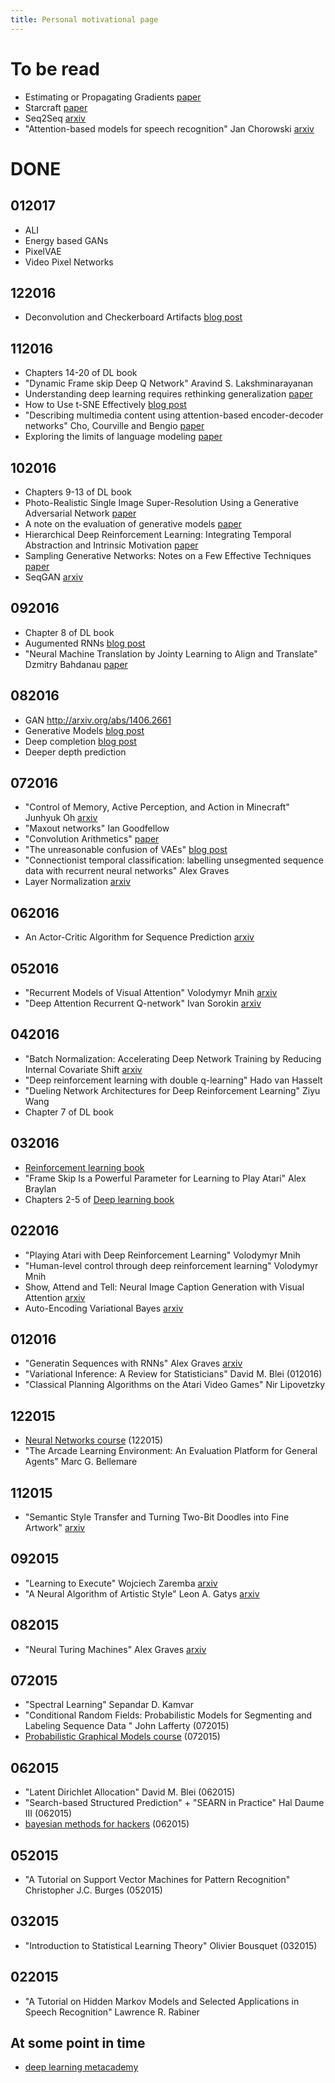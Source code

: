```yaml
---
title: Personal motivational page
---
```

# To be read
- Estimating or Propagating Gradients [paper](https://arxiv.org/pdf/1308.3432.pdf)
- Starcraft [paper](http://arxiv.org/abs/1609.02993)
- Seq2Seq [arxiv](http://arxiv.org/pdf/1409.3215.pdf)
- "Attention-based models for speech recognition" Jan Chorowski [arxiv](http://arxiv.org/pdf/1506.07503v1.pdf)

# DONE

## 012017
- ALI
- Energy based GANs
- PixelVAE
- Video Pixel Networks


## 122016
- Deconvolution and Checkerboard Artifacts [blog post](http://distill.pub/2016/deconv-checkerboard/)

## 112016
- Chapters 14-20 of DL book
- "Dynamic Frame skip Deep Q Network" Aravind S. Lakshminarayanan
- Understanding deep learning requires rethinking generalization [paper](https://128.84.21.199/pdf/1611.03530.pdf)
- How to Use t-SNE Effectively [blog post](http://distill.pub/2016/misread-tsne/)
- "Describing multimedia content using attention-based encoder-decoder networks" Cho, Courville and Bengio [paper](http://arxiv.org/abs/1507.01053)
- Exploring the limits of language modeling [paper](https://arxiv.org/abs/1602.02410edited)

## 102016
- Chapters 9-13 of DL book
- Photo-Realistic Single Image Super-Resolution Using a Generative Adversarial Network [paper](https://arxiv.org/abs/1609.04802)
- A note on the evaluation of generative models [paper](https://arxiv.org/abs/1511.01844)
- Hierarchical Deep Reinforcement Learning: Integrating Temporal Abstraction and Intrinsic Motivation [paper](https://arxiv.org/abs/1604.06057)
- Sampling Generative Networks: Notes on a Few Effective Techniques [paper](https://arxiv.org/abs/1609.04468)
- SeqGAN [arxiv](https://arxiv.org/pdf/1609.05473v2.pdf)

## 092016
- Chapter 8 of DL book
- Augumented RNNs [blog post](http://distill.pub/2016/augmented-rnns/)
- "Neural Machine Translation by Jointy Learning to Align and Translate" Dzmitry Bahdanau [paper](https://arxiv.org/abs/1409.0473)

## 082016
- GAN http://arxiv.org/abs/1406.2661
- Generative Models [blog post](https://openai.com/blog/generative-models)
- Deep completion [blog post](http://bamos.github.io/2016/08/09/deep-completion/)
- Deeper depth prediction 

## 072016
- "Control of Memory, Active Perception, and Action in Minecraft" Junhyuk Oh [arxiv](https://arxiv.org/pdf/1605.09128.pdf)
- "Maxout networks" Ian Goodfellow
- "Convolution Arithmetics" [paper](https://arxiv.org/pdf/1603.07285v1.pdf)
- "The unreasonable confusion of VAEs" [blog post](https://jaan.io/unreasonable-confusion/)
- "Connectionist temporal classification: labelling unsegmented sequence data with recurrent neural networks" Alex Graves
- Layer Normalization [arxiv](https://arxiv.org/abs/1607.06450)

## 062016
- An Actor-Critic Algorithm for Sequence Prediction [arxiv](http://arxiv.org/abs/1607.07086)

## 052016
- "Recurrent Models of Visual Attention" Volodymyr Mnih [arxiv](http://papers.nips.cc/paper/5542-recurrent-models-of-visual-attention.pdf)
- "Deep Attention Recurrent Q-network" Ivan Sorokin [arxiv](https://arxiv.org/abs/1512.01693)

## 042016
- "Batch Normalization: Accelerating Deep Network Training by Reducing Internal Covariate Shift [arxiv](http://arxiv.org/abs/1502.03167)
- "Deep reinforcement learning with double q-learning" Hado van Hasselt
- "Dueling Network Architectures for Deep Reinforcement Learning" Ziyu Wang
- Chapter 7 of DL book

## 032016
- [Reinforcement learning book](https://webdocs.cs.ualberta.ca/~sutton/book/the-book.html)
- "Frame Skip Is a Powerful Parameter for Learning to Play Atari" Alex Braylan
- Chapters 2-5 of [Deep learning book](http://deeplearningbook.org)

## 022016
- "Playing Atari with Deep Reinforcement Learning" Volodymyr Mnih
- "Human-level control through deep reinforcement learning" Volodymyr Mnih
- Show, Attend and Tell: Neural Image Caption Generation with Visual Attention [arxiv](http://arxiv.org/abs/1502.03044)
- Auto-Encoding Variational Bayes [arxiv](https://arxiv.org/abs/1312.6114)

## 012016
- "Generatin Sequences with RNNs" Alex Graves [arxiv](http://arxiv.org/pdf/1308.0850v5.pdf)
- "Variational Inference: A Review for Statisticians" David M. Blei (012016)
- "Classical Planning Algorithms on the Atari Video Games" Nir Lipovetzky

## 122015
- [Neural Networks course](https://class.coursera.org/neuralnets-2012-001/lecture) (122015)
- "The Arcade Learning Environment: An Evaluation Platform for General Agents" Marc G. Bellemare

## 112015
- "Semantic Style Transfer and Turning Two-Bit Doodles into Fine Artwork" [arxiv](http://arxiv.org/pdf/1603.01768v1.pdf)

## 092015
- "Learning to Execute" Wojciech Zaremba [arxiv](http://arxiv.org/pdf/1410.4615v2.pdf)
- "A Neural Algorithm of Artistic Style" Leon A. Gatys [arxiv](http://arxiv.org/pdf/1508.06576v2.pdf)

## 082015
- "Neural Turing Machines" Alex Graves [arxiv](http://arxiv.org/pdf/1410.5401v2.pdf)

## 072015
- "Spectral Learning" Sepandar D. Kamvar 
- "Conditional Random Fields: Probabilistic Models for Segmenting and Labeling Sequence Data " John Lafferty (072015)
- [Probabilistic Graphical Models course](https://class.coursera.org/pgm-003/lecture) (072015)

## 062015
- "Latent Dirichlet Allocation" David M. Blei (062015)
- "Search-based Structured Prediction" + "SEARN in Practice" Hal Daume III (062015)
- [bayesian methods for hackers](http://camdavidsonpilon.github.io/Probabilistic-Programming-and-Bayesian-Methods-for-Hackers/#contents) (062015)

## 052015
- "A Tutorial on Support Vector Machines for Pattern Recognition" Christopher J.C. Burges (052015)

## 032015
- "Introduction to Statistical Learning Theory" Olivier Bousquet (032015)

## 022015
- "A Tutorial on Hidden Markov Models and Selected Applications in Speech Recognition" Lawrence R. Rabiner

## At some point in time
- [deep learning metacademy](https://www.metacademy.org/roadmaps/rgrosse/deep_learning)
